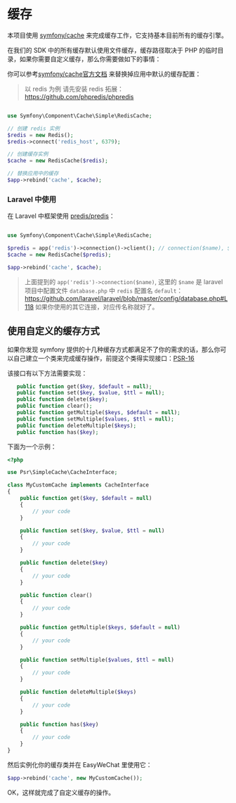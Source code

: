 # 缓存


本项目使用 [symfony/cache](https://github.com/symfony/cache) 来完成缓存工作，它支持基本目前所有的缓存引擎。

在我们的 SDK 中的所有缓存默认使用文件缓存，缓存路径取决于 PHP 的临时目录，如果你需要自定义缓存，那么你需要做如下的事情：

你可以参考[symfony/cache官方文档](https://symfony.com/doc/current/components/cache.html) 来替换掉应用中默认的缓存配置：

> 以 redis 为例
> 请先安装 redis 拓展：https://github.com/phpredis/phpredis

```php

use Symfony\Component\Cache\Simple\RedisCache;

// 创建 redis 实例
$redis = new Redis();
$redis->connect('redis_host', 6379);

// 创建缓存实例
$cache = new RedisCache($redis);

// 替换应用中的缓存
$app->rebind('cache', $cache);
```

### Laravel 中使用

在 Laravel 中框架使用 [predis/predis](https://github.com/nrk/predis)：

```php

use Symfony\Component\Cache\Simple\RedisCache;

$predis = app('redis')->connection()->client(); // connection($name), $name 默认为 `default`
$cache = new RedisCache($predis);

$app->rebind('cache', $cache);
```

> 上面提到的 `app('redis')->connection($name)`, 这里的 `$name` 是 laravel 项目中配置文件 `database.php` 中 `redis` 配置名 `default`：https://github.com/laravel/laravel/blob/master/config/database.php#L118
> 如果你使用的其它连接，对应传名称就好了。

## 使用自定义的缓存方式

如果你发现 symfony 提供的十几种缓存方式都满足不了你的需求的话，那么你可以自己建立一个类来完成缓存操作，前提这个类得实现接口：[PSR-16](http://www.php-fig.org/psr/psr-16/)

该接口有以下方法需要实现：

```php
   public function get($key, $default = null);
   public function set($key, $value, $ttl = null);
   public function delete($key);
   public function clear();
   public function getMultiple($keys, $default = null);
   public function setMultiple($values, $ttl = null);
   public function deleteMultiple($keys);
   public function has($key);
```

下面为一个示例：

```php
<?php

use Psr\SimpleCache\CacheInterface;

class MyCustomCache implements CacheInterface
{
    public function get($key, $default = null)
    {
        // your code
    }

    public function set($key, $value, $ttl = null)
    {
        // your code
    }

    public function delete($key)
    {
        // your code
    }

    public function clear()
    {
        // your code
    }

    public function getMultiple($keys, $default = null)
    {
        // your code
    }

    public function setMultiple($values, $ttl = null)
    {
        // your code
    }

    public function deleteMultiple($keys)
    {
        // your code
    }

    public function has($key)
    {
        // your code
    }
}
```

然后实例化你的缓存类并在 EasyWeChat 里使用它：

```php
$app->rebind('cache', new MyCustomCache());
```

OK，这样就完成了自定义缓存的操作。
